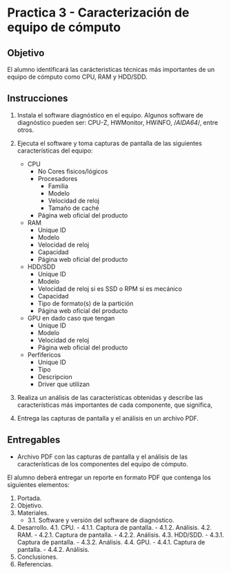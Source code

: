 # Practica 3 - Caracterización de equipo de cómputo

## Objetivo

El alumno identificará las carácteristicas técnicas más importantes de un equipo de cómputo como CPU, RAM y HDD/SDD.

## Instrucciones

1. Instala el software diagnóstico en el equipo. Algunos software de diagnóstico pueden ser: CPU-Z, HWMonitor, HWiNFO, /*AIDA64*/, entre otros.

2. Ejecuta el software y toma capturas de pantalla de las siguientes características del equipo:
    - CPU
      - No Cores fisicos/lógicos
      - Procesadores
        - Familia
        - Modelo
        - Velocidad de reloj
        - Tamaño de caché
      - Página web oficial del producto
    - RAM
      - Unique ID
      - Modelo
      - Velocidad de reloj
      - Capacidad
      - Página web oficial del producto
    - HDD/SDD
      - Unique ID
      - Modelo
      - Velocidad de reloj si es SSD o RPM si es mecánico
      - Capacidad
      - Tipo de formato(s) de la partición
      - Página web oficial del producto
    - GPU en dado caso que tengan
      - Unique ID
      - Modelo
      - Velocidad de reloj
      - Página web oficial del producto
    - Perfifericos
      - Unique ID
      - Tipo
      - Descripcion
      - Driver que utilizan

3. Realiza un análisis de las características obtenidas y describe las características más importantes de cada componente, que significa,

4. Entrega las capturas de pantalla y el análisis en un archivo PDF.

## Entregables

- Archivo PDF con las capturas de pantalla y el análisis de las características de los componentes del equipo de cómputo.

El alumno deberá entregar un reporte en formato PDF que contenga los siguientes elementos:

1. Portada.
2. Objetivo.
3. Materiales.
    - 3.1. Software y versión del software de diagnóstico.
4. Desarrollo.
    4.1. CPU.
        - 4.1.1. Captura de pantalla.
        - 4.1.2. Análisis.
    4.2. RAM.
        - 4.2.1. Captura de pantalla.
        - 4.2.2. Análisis.
    4.3. HDD/SDD.
        - 4.3.1. Captura de pantalla.
        - 4.3.2. Análisis.
    4.4. GPU.
        - 4.4.1. Captura de pantalla.
        - 4.4.2. Análisis.
5. Conclusiones.
6. Referencias.
